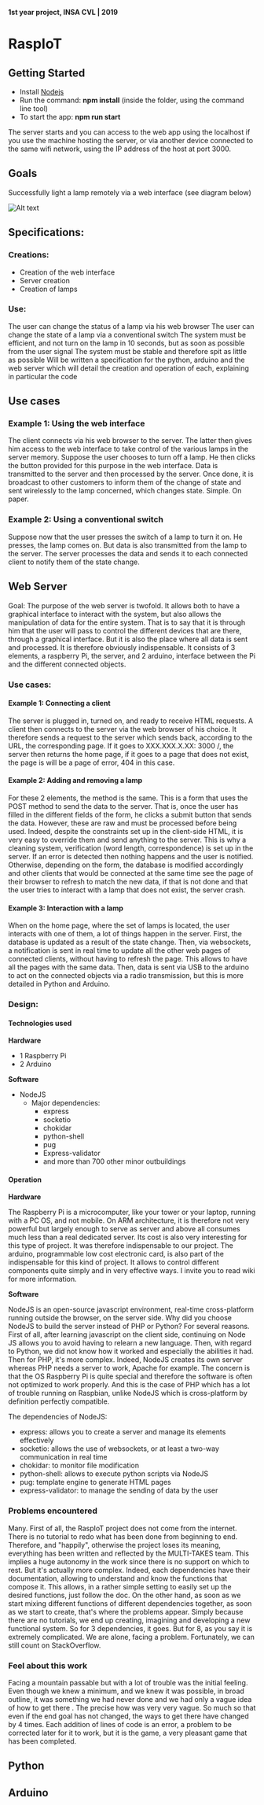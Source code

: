**1st year project, INSA CVL | 2019**

# RaspIoT

## Getting Started

* Install [Nodejs](https://nodejs.org/en/)
* Run the command: **npm install** (inside the folder, using the command line tool)
* To start the app: **npm run start**

The server starts and you can access to the web app using the localhost if you use the machine hosting the server, or via another device connected to the same wifi network, using the IP address of the host at port 3000.

## Goals

Successfully light a lamp remotely via a web interface (see diagram below)

![Alt text](IMG-git/conception-finale.png "Conception Finale")

## Specifications:

### Creations:

* Creation of the web interface
* Server creation
* Creation of lamps

### Use:

The user can change the status of a lamp via his web browser
The user can change the state of a lamp via a conventional switch
The system must be efficient, and not turn on the lamp in 10 seconds, but as soon as possible from the user signal
The system must be stable and therefore spit as little as possible
Will be written a specification for the python, arduino and the web server which will detail the creation and operation of each, explaining in particular the code

## Use cases

### Example 1: Using the web interface

The client connects via his web browser to the server. The latter then gives him access to the web interface to take control of the various lamps in the server memory.
Suppose the user chooses to turn off a lamp. He then clicks the button provided for this purpose in the web interface. Data is transmitted to the server and then processed by the server. Once done, it is broadcast to other customers to inform them of the change of state and sent wirelessly to the lamp concerned, which changes state. Simple. On paper.

### Example 2: Using a conventional switch

Suppose now that the user presses the switch of a lamp to turn it on. He presses, the lamp comes on. But data is also transmitted from the lamp to the server. The server processes the data and sends it to each connected client to notify them of the state change.

## Web Server

Goal:
The purpose of the web server is twofold. It allows both to have a graphical interface to interact with the system, but also allows the manipulation of data for the entire system. That is to say that it is through him that the user will pass to control the different devices that are there, through a graphical interface. But it is also the place where all data is sent and processed. It is therefore obviously indispensable.
It consists of 3 elements, a raspberry Pi, the server, and 2 arduino, interface between the Pi and the different connected objects.

### Use cases:

#### Example 1: Connecting a client

The server is plugged in, turned on, and ready to receive HTML requests. A client then connects to the server via the web browser of his choice. It therefore sends a request to the server which sends back, according to the URL, the corresponding page. If it goes to XXX.XXX.X.XX: 3000 /, the server then returns the home page, if it goes to a page that does not exist, the page is will be a page of error, 404 in this case.

#### Example 2: Adding and removing a lamp

For these 2 elements, the method is the same. This is a form that uses the POST method to send the data to the server. That is, once the user has filled in the different fields of the form, he clicks a submit button that sends the data. However, these are raw and must be processed before being used. Indeed, despite the constraints set up in the client-side HTML, it is very easy to override them and send anything to the server. This is why a cleaning system, verification (word length, correspondence) is set up in the server. If an error is detected then nothing happens and the user is notified. Otherwise, depending on the form, the database is modified accordingly and other clients that would be connected at the same time see the page of their browser to refresh to match the new data, if that is not done and that the user tries to interact with a lamp that does not exist, the server crash.

#### Example 3: Interaction with a lamp

When on the home page, where the set of lamps is located, the user interacts with one of them, a lot of things happen in the server. First, the database is updated as a result of the state change. Then, via websockets, a notification is sent in real time to update all the other web pages of connected clients, without having to refresh the page. This allows to have all the pages with the same data. Then, data is sent via USB to the arduino to act on the connected objects via a radio transmission, but this is more detailed in Python and Arduino.

### Design:
#### Technologies used

**Hardware**
* 1 Raspberry Pi
* 2 Arduino

**Software**
* NodeJS
  * Major dependencies:
    * express
    * socketio
    * chokidar
    * python-shell
    * pug
    * Express-validator
    * and more than 700 other minor outbuildings

#### Operation

**Hardware**

The Raspberry Pi is a microcomputer, like your tower or your laptop, running with a PC OS, and not mobile. On ARM architecture, it is therefore not very powerful but largely enough to serve as server and above all consumes much less than a real dedicated server. Its cost is also very interesting for this type of project. It was therefore indispensable to our project.
The arduino, programmable low cost electronic card, is also part of the indispensable for this kind of project. It allows to control different components quite simply and in very effective ways.
I invite you to read wiki for more information.

**Software**

NodeJS is an open-source javascript environment, real-time cross-platform running outside the browser, on the server side. Why did you choose NodeJS to build the server instead of PHP or Python? For several reasons. First of all, after learning javascript on the client side, continuing on Node JS allows you to avoid having to relearn a new language. Then, with regard to Python, we did not know how it worked and especially the abilities it had. Then for PHP, it's more complex. Indeed, NodeJS creates its own server whereas PHP needs a server to work, Apache for example. The concern is that the OS Raspberry Pi is quite special and therefore the software is often not optimized to work properly. And this is the case of PHP which has a lot of trouble running on Raspbian, unlike NodeJS which is cross-platform by definition perfectly compatible.

The dependencies of NodeJS:
* express: allows you to create a server and manage its elements effectively
* socketio: allows the use of websockets, or at least a two-way communication in real time
* chokidar: to monitor file modification
* python-shell: allows to execute python scripts via NodeJS
* pug: template engine to generate HTML pages
* express-validator: to manage the sending of data by the user

### Problems encountered

Many.
First of all, the RaspIoT project does not come from the internet. There is no tutorial to redo what has been done from beginning to end. Therefore, and "happily", otherwise the project loses its meaning, everything has been written and reflected by the MULTI-TAKES team.
This implies a huge autonomy in the work since there is no support on which to rest. But it's actually more complex.
Indeed, each dependencies have their documentation, allowing to understand and know the functions that compose it. This allows, in a rather simple setting to easily set up the desired functions, just follow the doc. On the other hand, as soon as we start mixing different functions of different dependencies together, as soon as we start to create, that's where the problems appear. Simply because there are no tutorials, we end up creating, imagining and developing a new functional system. So for 3 dependencies, it goes. But for 8, as you say it is extremely complicated. We are alone, facing a problem. Fortunately, we can still count on StackOverflow.

### Feel about this work

Facing a mountain passable but with a lot of trouble was the initial feeling. Even though we knew a minimum, and we knew it was possible, in broad outline, it was something we had never done and we had only a vague idea of ​​how to get there . The precise how was very very vague. So much so that even if the end goal has not changed, the ways to get there have changed by 4 times. Each addition of lines of code is an error, a problem to be corrected later for it to work, but it is the game, a very pleasant game that has been completed.

## Python

## Arduino

